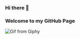 ### Hi there 👋
### Welcome to my GitHub Page

![Gif from Giphy]([https://media.giphy.com/media/2IudUHdI075HL02Pkk/giphy.gif](https://user-images.githubusercontent.com/74038190/225813708-98b745f2-7d22-48cf-9150-083f1b00d6c9.gif))

<!--
**jjz5463/jjz5463** is a ✨ _special_ ✨ repository because its `README.md` (this file) appears on your GitHub profile.

Here are some ideas to get you started:

- 🔭 I’m currently working on ...
- 🌱 I’m currently learning ...
- 👯 I’m looking to collaborate on ...
- 🤔 I’m looking for help with ...
- 💬 Ask me about ...
- 📫 How to reach me: ...
- 😄 Pronouns: ...
- ⚡ Fun fact: ...
-->
